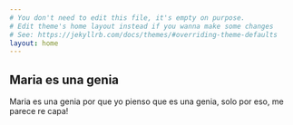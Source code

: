 ```yaml
---
# You don't need to edit this file, it's empty on purpose.
# Edit theme's home layout instead if you wanna make some changes
# See: https://jekyllrb.com/docs/themes/#overriding-theme-defaults
layout: home
---
```


## Maria es una genia

Maria es una genia por que yo pienso que es una genia, solo por eso, me parece re capa!
